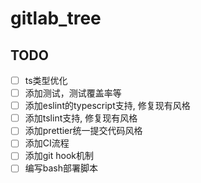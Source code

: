 # gitlab_tree

## TODO

-  [ ] ts类型优化
-  [ ] 添加测试，测试覆盖率等
-  [ ] 添加eslint的typescript支持, 修复现有风格
-  [ ] 添加tslint支持, 修复现有风格
-  [ ] 添加prettier统一提交代码风格
-  [ ] 添加CI流程
-  [ ] 添加git hook机制
-  [ ] 编写bash部署脚本
